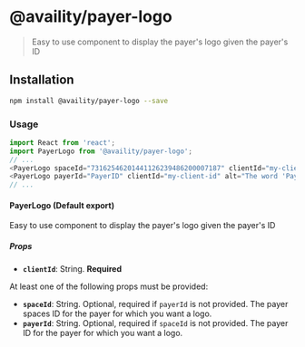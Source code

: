 # @availity/payer-logo

> Easy to use component to display the payer&#x27;s logo given the payer&#x27;s ID

## Installation

```bash
npm install @availity/payer-logo --save
```

### Usage

```javascript
import React from 'react';
import PayerLogo from '@availity/payer-logo';
// ... 
<PayerLogo spaceId="73162546201441126239486200007187" clientId="my-client-id" alt="The word 'Payer' in green" />
<PayerLogo payerId="PayerID" clientId="my-client-id" alt="The word 'Payer' in green" />
// ...
```

#### PayerLogo (Default export)
Easy to use component to display the payer&#x27;s logo given the payer&#x27;s ID

##### Props

- **`clientId`**: String. **Required**

At least one of the following props must be provided:

- **`spaceId`**: String. Optional, required if `payerId` is not provided. The payer spaces ID for the payer for which you want a logo.
- **`payerId`**: String. Optional, required if `spaceId` is not provided. The payer ID for the payer for which you want a logo.
